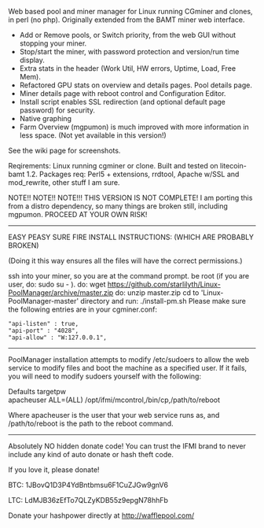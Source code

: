 Web based pool and miner manager for Linux running CGminer and clones, in perl (no php). 
Originally extended from the BAMT miner web interface.

* Add or Remove pools, or Switch priority, from the web GUI without stopping your miner.
* Stop/start the miner, with password protection and version/run time display.
* Extra stats in the header (Work Util, HW errors, Uptime, Load, Free Mem).
* Refactored GPU stats on overview and details pages. Pool details page.
* Miner details page with reboot control and Configuration Editor.
* Install script enables SSL redirection (and optional default page password) for security.
* Native graphing
* Farm Overview (mgpumon) is much improved with more information in less space. (Not yet available in this version!)

See the wiki page for screenshots.

Reqirements: Linux running cgminer or clone. Built and tested on litecoin-bamt 1.2. 
Packages req: Perl5 + extensions, rrdtool, Apache w/SSL and mod_rewrite, other stuff I am sure. 


NOTE!! NOTE!! NOTE!!! 
    THIS VERSION IS NOT COMPLETE! I am porting this from a distro dependency, so many things are broken still, including mgpumon. 
        PROCEED AT YOUR OWN RISK!


------
EASY PEASY SURE FIRE INSTALL INSTRUCTIONS: (WHICH ARE PROBABLY BROKEN)

(Doing it this way ensures all the files will have the correct permissions.)

ssh into your miner, so you are at the command prompt. be root (if you are user, do: sudo su - ).
do: wget https://github.com/starlilyth/Linux-PoolManager/archive/master.zip
do: unzip master.zip
cd to 'Linux-PoolManager-master' directory and run: ./install-pm.sh
Please make sure the following entries are in your cgminer.conf:

    "api-listen" : true,
    "api-port" : "4028",
    "api-allow" : "W:127.0.0.1",


-----
PoolManager installation attempts to modify /etc/sudoers to allow the web service to modify files and boot the machine as a specified user. If it fails, you will need to modify sudoers yourself with the following: 

Defaults targetpw  
apacheuser ALL=(ALL) /opt/ifmi/mcontrol,/bin/cp,/path/to/reboot

Where apacheuser is the user that your web service runs as, and /path/to/reboot is the path to the reboot command. 

-----



Absolutely NO hidden donate code! 
You can trust the IFMI brand to never include any kind of auto donate or hash theft code.

If you love it, please donate!

BTC: 1JBovQ1D3P4YdBntbmsu6F1CuZJGw9gnV6

LTC: LdMJB36zEfTo7QLZyKDB55z9epgN78hhFb

Donate your hashpower directly at http://wafflepool.com/